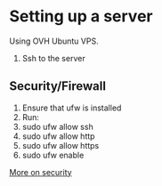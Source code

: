 # Setting up a server

Using OVH Ubuntu VPS.

1. Ssh to the server

## Security/Firewall

1. Ensure that ufw is installed
2. Run:
  1. sudo ufw allow ssh
  2. sudo ufw allow http
  3. sudo ufw allow https
  4. sudo ufw enable

[More on security](https://www.pcmatic.com/blog/how-to-secure-your-linux-server/)
